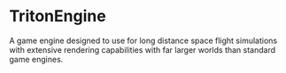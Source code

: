 # TritonEngine
A game engine designed to use for long distance space flight simulations with extensive rendering capabilities with far larger worlds than standard game engines.
